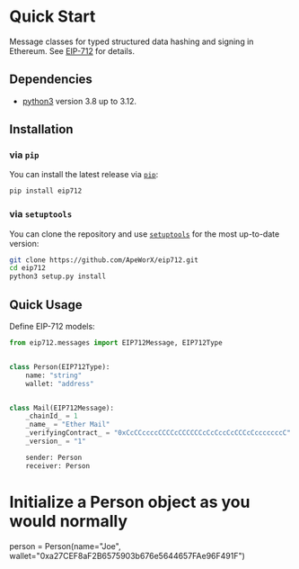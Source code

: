 # Quick Start

Message classes for typed structured data hashing and signing in Ethereum.
See [EIP-712](https://eips.ethereum.org/EIPS/eip-712) for details.

## Dependencies

- [python3](https://www.python.org/downloads) version 3.8 up to 3.12.

## Installation

### via `pip`

You can install the latest release via [`pip`](https://pypi.org/project/pip/):

```bash
pip install eip712
```

### via `setuptools`

You can clone the repository and use [`setuptools`](https://github.com/pypa/setuptools) for the most up-to-date version:

```bash
git clone https://github.com/ApeWorX/eip712.git
cd eip712
python3 setup.py install
```

## Quick Usage

Define EIP-712 models:

```python
from eip712.messages import EIP712Message, EIP712Type


class Person(EIP712Type):
    name: "string"
    wallet: "address"


class Mail(EIP712Message):
    _chainId_ = 1
    _name_ = "Ether Mail"
    _verifyingContract_ = "0xCcCCccccCCCCcCCCCCCcCcCccCcCCCcCcccccccC"
    _version_ = "1"

    sender: Person
    receiver: Person
```

# Initialize a Person object as you would normally

person = Person(name="Joe", wallet="0xa27CEF8aF2B6575903b676e5644657FAe96F491F")
